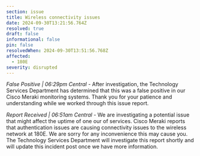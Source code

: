 ```yaml
---
section: issue
title: Wireless connectivity issues
date: 2024-09-30T13:21:56.764Z
resolved: true
draft: false
informational: false
pin: false
resolvedWhen: 2024-09-30T13:51:56.768Z
affected:
  - 180E
severity: disrupted
---
```

*False Positive | 06:29pm Central* - After investigation, the Technology Services Department has determined that this was a false positive in our Cisco Meraki monitoring systems. Thank you for your patience and understanding while we worked through this issue report.

*Report Received | 06:51am Central* - We are investigating a potential issue that might affect the uptime of one our of services. Cisco Meraki reports that authentication issues are causing connectivity issues to the wireless network at 180E. We are sorry for any inconvenience this may cause you. The Technology Services Department will investigate this report shortly and will update this incident post once we have more information.